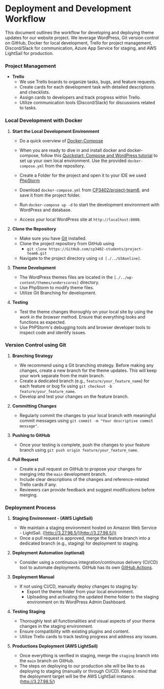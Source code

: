 # Deployment and Development Workflow

This document outlines the workflow for developing and deploying theme updates for our website project. We leverage WordPress, Git version control on GitHub, Docker for local development, Trello for project management, Discord/Slack for communication, Azure App Service for staging, and AWS LightSail for production.

### Project Management
- **Trello**
    - We use Trello boards to organize tasks, bugs, and feature requests.
    - Create cards for each development task with detailed descriptions and checklists.
    - Assign cards to developers and track progress within Trello.
    - Utilize communication tools (Discord/Slack) for discussions related to tasks.

### Local Development with Docker

1. **Start the Local Development Environment**

    - Do a quick overview of [Docker-Compose](https://docs.docker.com/compose) 
    - When you are ready to dive in and install docker and docker-compose, follow this [Quickstart: Compose and WordPress tutorial](https://github.com/docker/awesome-compose/tree/master/official-documentation-samples/wordpress/) to set up your own local environment. Use the provided `docker-compose.yml` from the repository.

    - Create a Folder for the project and open it to your IDE we used [PhpStorm](https://www.jetbrains.com/phpstorm/download/#section=windows)

    - Download `docker-compose.yml` from [CP3402/project-team6](https://GitHub.com/cp3402-students/project-team6/blob/main/docker-compose.yml), and save it from the project folder.

    - Run `docker-compose up -d` to start the development environment with WordPress and database.

    - Access your local WordPress site at `http://localhost:8080`.
    
2. **Clone the Repository**

    - Make sure you have [Git](https://git-scm.com/downloads) installed.
    - Clone the project repository from GitHub using
        - `git clone https://GitHub.com/cp3402-students/project-team6.git`
    - Navigate to the project directory using `cd [./../U3Aonline]`.

3. **Theme Development**

    - The WordPress themes files are located in the `[./../wp-content/themes/underscores]` directory.
    - Use PhpStorm to modify theme files.
    - Utilize Git Branching for development.

4. **Testing**

    - Test the theme changes thoroughly on your local site by using the *work in the browser* method. Ensure that everything looks and functions as expected.
    - Use PhPStorm's debugging tools and browser developer tools to inspect code and identify issues.

### Version Control using Git

1. **Branching Strategy**
    
    - We recommend using a Git branching strategy. Before making any changes, create a new branch for the theme updates. This will keep your work separate from the main branch.
    - Create a dedicated branch (e.g., `feature/your_feature_name`) for each feature or bug fix using `git checkout -b feature/your_feature_name`.
    - Develop and test your changes on the feature branch.

2. **Committing Changes**

    - Regularly commit the changes to your local branch with meaningful commit messages using `git commit -m "Your descriptive commit message"`.

3. **Pushing to GitHub**

    - Once your testing is complete, push the changes to your feature branch using `git push origin feature/your_feature_name`.

4. **Pull Request**

    - Create a pull request on GitHub to propose your changes for merging into the `main` development branch.
    - Include clear descriptions of the changes and reference-related Trello cards if any.
    - Reviewers can provide feedback and suggest modifications before merging.

### Deployment Process

1. **Staging Environment - (AWS LightSail)**
    
    - We maintain a staging environment hosted on Amazon Web Service - LightSail. ([http://3.27.98.5/](http://3.27.98.5/))
    - Once a pull request is approved, merge the feature branch into a dedicated branch (e.g., staging) for deployment to staging.

2. **Deployment Automation (optional)**

    - Consider using a continuous integration/continuous delivery (CI/CD) tool to automate deployments. GitHub has its own [GitHub Actions](https://GitHub.com/features/actions). 

3. **Deployment Manual**

    - If not using CI/CD, manually deploy changes to staging by:
        - Export the theme folder from your local environment.
        - Uploading and activating the updated theme folder to the staging environment on its WordPress Admin Dashboard.
4. **Testing Staging**

    - Thoroughly test all functionalities and visual aspects of your theme changes in the staging environment.
    - Ensure compatibility with existing plugins and content.
    - Utilize Trello cards to track testing progress and address any issues.

5. **Productions Deployment (AWS LightSail)**

    - Once everything is verified in staging, merge the `staging` branch into the `main` branch on GitHub.
    - The steps on deploying to our production site will be like to as deploying to staging (manually or through CI/CD). Keep in mind that the deployment target will be the AWS LightSail instance. (http://3.27.98.5/)
